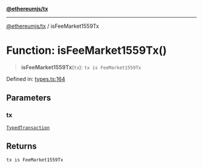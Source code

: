 [**@ethereumjs/tx**](../README.md)

***

[@ethereumjs/tx](../README.md) / isFeeMarket1559Tx

# Function: isFeeMarket1559Tx()

> **isFeeMarket1559Tx**(`tx`): `tx is FeeMarket1559Tx`

Defined in: [types.ts:164](https://github.com/ethereumjs/ethereumjs-monorepo/blob/master/packages/tx/src/types.ts#L164)

## Parameters

### tx

[`TypedTransaction`](../type-aliases/TypedTransaction.md)

## Returns

`tx is FeeMarket1559Tx`
